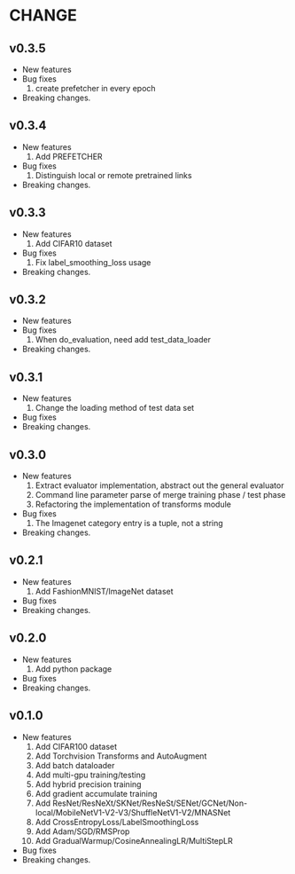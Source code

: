 # CHANGE

## v0.3.5

* New features
* Bug fixes
    1. create prefetcher in every epoch
* Breaking changes.

## v0.3.4

* New features
    1. Add PREFETCHER
* Bug fixes
    1. Distinguish local or remote pretrained links
* Breaking changes.

## v0.3.3

* New features
    1. Add CIFAR10 dataset
* Bug fixes
    1. Fix label_smoothing_loss usage
* Breaking changes.

## v0.3.2

* New features
* Bug fixes
    1. When do_evaluation, need add test_data_loader
* Breaking changes.

## v0.3.1

* New features
    1. Change the loading method of test data set
* Bug fixes
* Breaking changes.

## v0.3.0

* New features
    1. Extract evaluator implementation, abstract out the general evaluator
    2. Command line parameter parse of merge training phase / test phase
    3. Refactoring the implementation of transforms module
* Bug fixes
    1. The Imagenet category entry is a tuple, not a string
* Breaking changes.

## v0.2.1

* New features
    1. Add FashionMNIST/ImageNet dataset
* Bug fixes
* Breaking changes.

## v0.2.0

* New features
    1. Add python package
* Bug fixes
* Breaking changes.

## v0.1.0

* New features
    1. Add CIFAR100 dataset
    2. Add Torchvision Transforms and AutoAugment
    3. Add batch dataloader
    4. Add multi-gpu training/testing
    5. Add hybrid precision training
    6. Add gradient accumulate training
    7. Add ResNet/ResNeXt/SKNet/ResNeSt/SENet/GCNet/Non-local/MobileNetV1-V2-V3/ShuffleNetV1-V2/MNASNet
    8. Add CrossEntropyLoss/LabelSmoothingLoss
    9. Add Adam/SGD/RMSProp
    10. Add GradualWarmup/CosineAnnealingLR/MultiStepLR
* Bug fixes
* Breaking changes.
